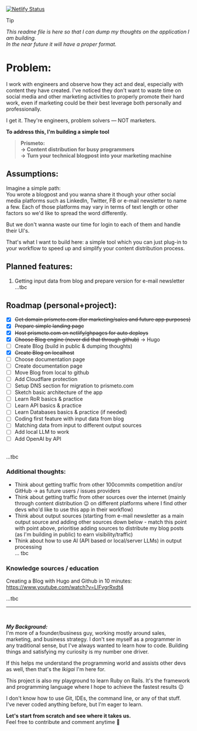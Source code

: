 [![Netlify Status](https://api.netlify.com/api/v1/badges/9e6090d7-7557-46c6-8c89-7240c3511e75/deploy-status)](https://app.netlify.com/sites/prismeto/deploys)
<br>

> [!TIP]
> *This readme file is here so that I can dump my thoughts on the application I am building. <br>In the near future it will have a proper format.*



# Problem:
I work with engineers and observe how they act and deal, especially with content they have created. 
I've noticed they don't want to waste time on social media and other marketing activities to properly promote their hard work, 
even if marketing could be their best leverage both personally and professionally.

I get it. They're engineers, problem solvers — NOT marketers.

**To address this, I'm building a simple tool**

> **Prismeto: <br>→ Content distribution for busy programmers <br>→ Turn your technical blogpost into your marketing machine**



## Assumptions:
Imagine a simple path: <br>
You wrote a blogpost and you wanna share it though your other social media platforms such as LinkedIn, Twitter, FB or e-mail newsletter to name a few. 
Each of those platforms may vary in terms of text length or other factors so we'd like to spread the word differently.

But we don't wanna waste our time for login to each of them and handle their UI's.

That's what I want to build here: a simple tool which you can just plug-in to your workflow to speed up and simplify your content distribution process.


## Planned features:
1. Getting input data from blog and prepare version for e-mail newsletter <br> 
...tbc

## Roadmap (personal+project):
- [x] ~~Get domain prismeto.com (for marketing/sales and future app purposes)~~
- [x] ~~Prepare simple landing page~~
- [x] ~~Host prismeto.com on netlify/ghpages for auto deploys~~
- [x] ~~Choose Blog engine (never did that through github)~~ -> Hugo
- [ ] Create Blog (build in public & dumping thoughts)
- [x] ~~Create Blog on localhost~~
- [ ] Choose documentation page 
- [ ] Create documentation page 
- [ ] Move Blog from local to github
- [ ] Add Cloudflare protection
- [ ] Setup DNS section for migration to prismeto.com
- [ ] Sketch basic architecture of the app
- [ ] Learn RoR basics & practice
- [ ] Learn API basics & practice
- [ ] Learn Databases basics & practice (if needed)
- [ ] Coding first feature with input data from blog
- [ ] Matching data from input to different output sources
- [ ] Add local LLM to work
- [ ] Add OpenAI by API
<br>
...tbc 

### Additional thoughts:
- Think about getting traffic from other 100commits competition and/or GitHub -> as future users / issues providers 
- Think about getting traffic from other sources over the internet (mainly through content distribution 😉 on different platforms where I find other devs who'd like to use this app in their workflow)
- Think about output sources (starting from e-mail newsletter as a main output source and adding other sources down below - match this point with point above, prioritise adding sources to distribute my blog posts (as I'm building in public) to earn visibility/traffic)
- Think about how to use AI (API based or local/server LLMs) in output processing <br>
... tbc

### Knowledge sources / education

Creating a Blog with Hugo and Github in 10 minutes:<br> 
https://www.youtube.com/watch?v=LIFvgrRxdt4

...tbc



---
<br>

***My Background:***<br>
I'm more of a founder/business guy, working mostly around sales, marketing, and business strategy. 
I don't see myself as a programmer in any traditional sense, but I've always wanted to learn how to code. 
Building things and satisfying my curiosity is my number one driver.

If this helps me understand the programming world and assists other devs as well, then that's the *Ikigai* I'm here for.

This project is also my playground to learn Ruby on Rails. 
It's the framework and programming language where I hope to achieve the fastest results 😉

I don't know how to use Git, IDEs, the command line, or any of that stuff. 
I've never coded anything before, but I'm eager to learn.


**Let's start from scratch and see where it takes us.** <br>
Feel free to contribute and comment anytime 🤝


